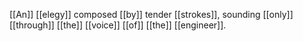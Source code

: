 [[An]] [[elegy]] composed [[by]] tender [[strokes]], sounding [[only]] [[through]] [[the]] [[voice]] [[of]] [[the]] [[engineer]]. 